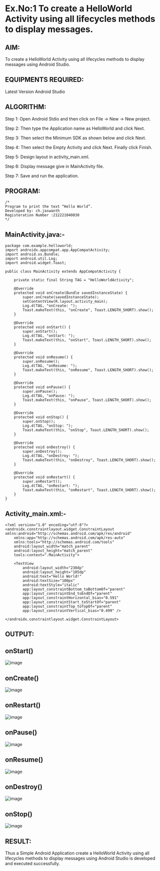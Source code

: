 # Ex.No:1 To create a HelloWorld Activity using all lifecycles methods to display messages.


## AIM:

To create a HelloWorld Activity using all lifecycles methods to display messages using Android Studio.

## EQUIPMENTS REQUIRED:

Latest Version Android Studio

## ALGORITHM:

Step 1: Open Android Stdio and then click on File -> New -> New project.

Step 2: Then type the Application name as HelloWorld and click Next. 

Step 3: Then select the Minimum SDK as shown below and click Next.

Step 4: Then select the Empty Activity and click Next. Finally click Finish.

Step 5: Design layout in activity_main.xml.

Step 6: Display message give in MainActivity file.

Step 7: Save and run the application.

## PROGRAM:
```
/*
Program to print the text “Hello World”.
Developed by: ch.jaswanth
Registeration Number :212221040030
*/
```
## MainActivity.java:-
```
package com.example.helloworld;
import androidx.appcompat.app.AppCompatActivity;
import android.os.Bundle;
import android.util.Log;
import android.widget.Toast;

public class MainActivity extends AppCompatActivity {

    private static final String TAG = "HelloWorldActivity";

    @Override
    protected void onCreate(Bundle savedInstanceState) {
        super.onCreate(savedInstanceState);
        setContentView(R.layout.activity_main);
        Log.d(TAG, "onCreate: ");
        Toast.makeText(this, "onCreate", Toast.LENGTH_SHORT).show();
    }

    @Override
    protected void onStart() {
        super.onStart();
        Log.d(TAG, "onStart: ");
        Toast.makeText(this, "onStart", Toast.LENGTH_SHORT).show();
    }

    @Override
    protected void onResume() {
        super.onResume();
        Log.d(TAG, "onResume: ");
        Toast.makeText(this, "onResume", Toast.LENGTH_SHORT).show();
    }

    @Override
    protected void onPause() {
        super.onPause();
        Log.d(TAG, "onPause: ");
        Toast.makeText(this, "onPause", Toast.LENGTH_SHORT).show();
    }

    @Override
    protected void onStop() {
        super.onStop();
        Log.d(TAG, "onStop: ");
        Toast.makeText(this, "onStop", Toast.LENGTH_SHORT).show();
    }

    @Override
    protected void onDestroy() {
        super.onDestroy();
        Log.d(TAG, "onDestroy: ");
        Toast.makeText(this, "onDestroy", Toast.LENGTH_SHORT).show();
    }

    @Override
    protected void onRestart() {
        super.onRestart();
        Log.d(TAG, "onRestart: ");
        Toast.makeText(this, "onRestart", Toast.LENGTH_SHORT).show();
    }
}

```
## Activity_main.xml:-
```
<?xml version="1.0" encoding="utf-8"?>
<androidx.constraintlayout.widget.ConstraintLayout xmlns:android="http://schemas.android.com/apk/res/android"
    xmlns:app="http://schemas.android.com/apk/res-auto"
    xmlns:tools="http://schemas.android.com/tools"
    android:layout_width="match_parent"
    android:layout_height="match_parent"
    tools:context=".MainActivity">

    <TextView
        android:layout_width="238dp"
        android:layout_height="105dp"
        android:text="Hello World!"
        android:textSize="100px"
        android:textStyle="italic"
        app:layout_constraintBottom_toBottomOf="parent"
        app:layout_constraintEnd_toEndOf="parent"
        app:layout_constraintHorizontal_bias="0.591"
        app:layout_constraintStart_toStartOf="parent"
        app:layout_constraintTop_toTopOf="parent"
        app:layout_constraintVertical_bias="0.499" />

</androidx.constraintlayout.widget.ConstraintLayout>
```

## OUTPUT:

## onStart()
![image](https://github.com/nithish143257/Mobile-Application-Development/assets/113762839/3858cc64-15b0-4be2-8425-a178ddbb5fb4)

## onCreate()
![image](https://github.com/nithish143257/Mobile-Application-Development/assets/113762839/8431d341-58ea-4630-aaef-509be30ff2b1)

## onRestart()
![image](https://github.com/nithish143257/Mobile-Application-Development/assets/113762839/533a3bf4-7a74-437b-817f-f542b0f2b6cc)

## onPause()
![image](https://github.com/nithish143257/Mobile-Application-Development/assets/113762839/efedec58-6dd0-4c5f-8a0f-ad7a3f64c217)

## onResume()
![image](https://github.com/nithish143257/Mobile-Application-Development/assets/113762839/a18e8568-7622-4e23-8458-16889c617ab3)

## onDestroy()
![image](https://github.com/nithish143257/Mobile-Application-Development/assets/113762839/9171418f-4bcf-4e7a-b560-9c5b97b54d31)

## onStop()
![image](https://github.com/nithish143257/Mobile-Application-Development/assets/113762839/6b5bea50-1a8d-4666-b650-724ad9633c70)

## RESULT:
Thus a Simple Android Application create a HelloWorld Activity using all lifecycles methods to display messages using Android Studio is developed and executed successfully.
